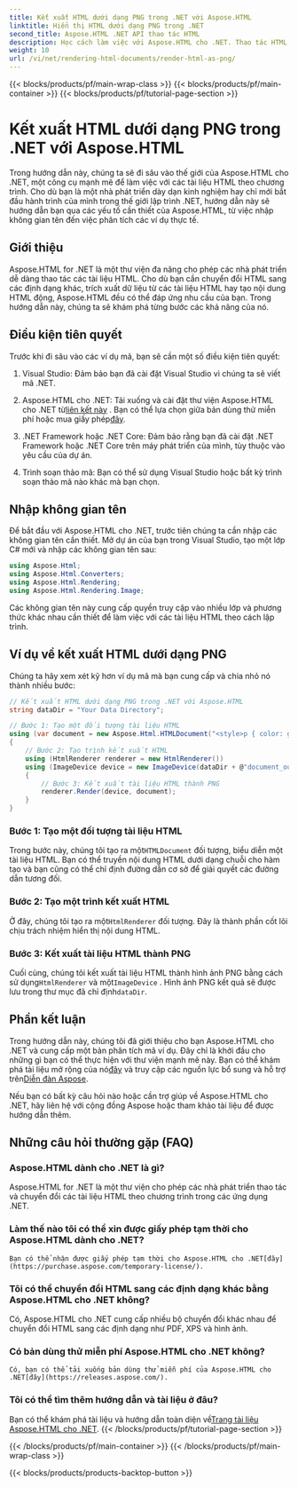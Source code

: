 ```yaml
---
title: Kết xuất HTML dưới dạng PNG trong .NET với Aspose.HTML
linktitle: Hiển thị HTML dưới dạng PNG trong .NET
second_title: Aspose.HTML .NET API thao tác HTML
description: Học cách làm việc với Aspose.HTML cho .NET. Thao tác HTML, chuyển đổi sang nhiều định dạng khác nhau và hơn thế nữa. Khám phá hướng dẫn toàn diện này!
weight: 10
url: /vi/net/rendering-html-documents/render-html-as-png/
---
```


{{< blocks/products/pf/main-wrap-class >}}
{{< blocks/products/pf/main-container >}}
{{< blocks/products/pf/tutorial-page-section >}}

# Kết xuất HTML dưới dạng PNG trong .NET với Aspose.HTML


Trong hướng dẫn này, chúng ta sẽ đi sâu vào thế giới của Aspose.HTML cho .NET, một công cụ mạnh mẽ để làm việc với các tài liệu HTML theo chương trình. Cho dù bạn là một nhà phát triển dày dạn kinh nghiệm hay chỉ mới bắt đầu hành trình của mình trong thế giới lập trình .NET, hướng dẫn này sẽ hướng dẫn bạn qua các yếu tố cần thiết của Aspose.HTML, từ việc nhập không gian tên đến việc phân tích các ví dụ thực tế.

## Giới thiệu

Aspose.HTML for .NET là một thư viện đa năng cho phép các nhà phát triển dễ dàng thao tác các tài liệu HTML. Cho dù bạn cần chuyển đổi HTML sang các định dạng khác, trích xuất dữ liệu từ các tài liệu HTML hay tạo nội dung HTML động, Aspose.HTML đều có thể đáp ứng nhu cầu của bạn. Trong hướng dẫn này, chúng ta sẽ khám phá từng bước các khả năng của nó.

## Điều kiện tiên quyết

Trước khi đi sâu vào các ví dụ mã, bạn sẽ cần một số điều kiện tiên quyết:

1. Visual Studio: Đảm bảo bạn đã cài đặt Visual Studio vì chúng ta sẽ viết mã .NET.

2.  Aspose.HTML cho .NET: Tải xuống và cài đặt thư viện Aspose.HTML cho .NET từ[liên kết này](https://releases.aspose.com/html/net/) . Bạn có thể lựa chọn giữa bản dùng thử miễn phí hoặc mua giấy phép[đây](https://purchase.aspose.com/buy).

3. .NET Framework hoặc .NET Core: Đảm bảo rằng bạn đã cài đặt .NET Framework hoặc .NET Core trên máy phát triển của mình, tùy thuộc vào yêu cầu của dự án.

4. Trình soạn thảo mã: Bạn có thể sử dụng Visual Studio hoặc bất kỳ trình soạn thảo mã nào khác mà bạn chọn.

## Nhập không gian tên

Để bắt đầu với Aspose.HTML cho .NET, trước tiên chúng ta cần nhập các không gian tên cần thiết. Mở dự án của bạn trong Visual Studio, tạo một lớp C# mới và nhập các không gian tên sau:

```csharp
using Aspose.Html;
using Aspose.Html.Converters;
using Aspose.Html.Rendering;
using Aspose.Html.Rendering.Image;
```

Các không gian tên này cung cấp quyền truy cập vào nhiều lớp và phương thức khác nhau cần thiết để làm việc với các tài liệu HTML theo cách lập trình.

## Ví dụ về kết xuất HTML dưới dạng PNG

Chúng ta hãy xem xét kỹ hơn ví dụ mã mà bạn cung cấp và chia nhỏ nó thành nhiều bước:

```csharp
// Kết xuất HTML dưới dạng PNG trong .NET với Aspose.HTML
string dataDir = "Your Data Directory";

// Bước 1: Tạo một đối tượng tài liệu HTML
using (var document = new Aspose.Html.HTMLDocument("<style>p { color: green; }</style><p>my first paragraph</p>", @"c:\work\"))
{
    // Bước 2: Tạo trình kết xuất HTML
    using (HtmlRenderer renderer = new HtmlRenderer())
    using (ImageDevice device = new ImageDevice(dataDir + @"document_out.png"))
    {
        // Bước 3: Kết xuất tài liệu HTML thành PNG
        renderer.Render(device, document);
    }
}
```

### Bước 1: Tạo một đối tượng tài liệu HTML

 Trong bước này, chúng tôi tạo ra một`HTMLDocument` đối tượng, biểu diễn một tài liệu HTML. Bạn có thể truyền nội dung HTML dưới dạng chuỗi cho hàm tạo và bạn cũng có thể chỉ định đường dẫn cơ sở để giải quyết các đường dẫn tương đối.

### Bước 2: Tạo một trình kết xuất HTML

 Ở đây, chúng tôi tạo ra một`HtmlRenderer` đối tượng. Đây là thành phần cốt lõi chịu trách nhiệm hiển thị nội dung HTML. 

### Bước 3: Kết xuất tài liệu HTML thành PNG

 Cuối cùng, chúng tôi kết xuất tài liệu HTML thành hình ảnh PNG bằng cách sử dụng`HtmlRenderer` và một`ImageDevice` . Hình ảnh PNG kết quả sẽ được lưu trong thư mục đã chỉ định`dataDir`.

## Phần kết luận

Trong hướng dẫn này, chúng tôi đã giới thiệu cho bạn Aspose.HTML cho .NET và cung cấp một bản phân tích mã ví dụ. Đây chỉ là khởi đầu cho những gì bạn có thể thực hiện với thư viện mạnh mẽ này. Bạn có thể khám phá tài liệu mở rộng của nó[đây](https://reference.aspose.com/html/net/) và truy cập các nguồn lực bổ sung và hỗ trợ trên[Diễn đàn Aspose](https://forum.aspose.com/).

Nếu bạn có bất kỳ câu hỏi nào hoặc cần trợ giúp về Aspose.HTML cho .NET, hãy liên hệ với cộng đồng Aspose hoặc tham khảo tài liệu để được hướng dẫn thêm.

## Những câu hỏi thường gặp (FAQ)

### Aspose.HTML dành cho .NET là gì?
   Aspose.HTML for .NET là một thư viện cho phép các nhà phát triển thao tác và chuyển đổi các tài liệu HTML theo chương trình trong các ứng dụng .NET.

### Làm thế nào tôi có thể xin được giấy phép tạm thời cho Aspose.HTML dành cho .NET?
    Bạn có thể nhận được giấy phép tạm thời cho Aspose.HTML cho .NET[đây](https://purchase.aspose.com/temporary-license/).

### Tôi có thể chuyển đổi HTML sang các định dạng khác bằng Aspose.HTML cho .NET không?
   Có, Aspose.HTML cho .NET cung cấp nhiều bộ chuyển đổi khác nhau để chuyển đổi HTML sang các định dạng như PDF, XPS và hình ảnh.

### Có bản dùng thử miễn phí Aspose.HTML cho .NET không?
    Có, bạn có thể tải xuống bản dùng thử miễn phí của Aspose.HTML cho .NET[đây](https://releases.aspose.com/).

### Tôi có thể tìm thêm hướng dẫn và tài liệu ở đâu?
   Bạn có thể khám phá tài liệu và hướng dẫn toàn diện về[Trang tài liệu Aspose.HTML cho .NET](https://reference.aspose.com/html/net/).
{{< /blocks/products/pf/tutorial-page-section >}}

{{< /blocks/products/pf/main-container >}}
{{< /blocks/products/pf/main-wrap-class >}}

{{< blocks/products/products-backtop-button >}}
